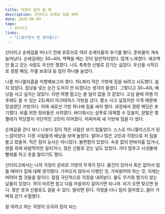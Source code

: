```yaml
---
title: 걱정이 짐이 될 때
description: 산티아고 순례길 짐을 싸며
date: 2025-06-09
tags:
  - 산티아고
links:
  - "[[걸으면서 한 생각들]]"
---
```

산티아고 순례길을 떠나기 전에 유튜브로 여러 순례자들의 후기를 봤다. 준비물이 계속 늘어났다. 순례길에는 30~40L 백팩을 메는 것이 일반적이었다. 많게 느껴졌다. 에코백만 들고 걷는 사람도 우산은 챙겼다. 나도 축축한 신발로 걷기는 싫었다. 우산을 시작으로 경량 패딩, 무릎 보호대 등 짐이 하나둘 늘었다.

나름 미니멀리즘을 지향해보고자 했다. 15L짜리 작은 가방에 짐을 싸려고 시도했다. 쉽지 않았다. 침낭을 넣는 순간 도저히 안 되겠다는 생각이 들었다. 그렇다고 30~40L 배낭을 사고 싶지는 않았다. 이번 여행 말고는 쓸 일이 없을 것 같았다. 고심 끝에 여행 이후에도 쓸 수 있는 22L짜리 아크테릭스 가방을 샀다. 평소 사고 싶었지만 가격 때문에 망설였던 가방이다. 이제 새로산 가방 하나에 짐을 싸야 했다. 과정에서 경량 패딩은 포기했다. 비를 위한 장비들은 사치였다. 바디워시는 샴푸로 대체할 수 있을지, 양말은 몇 켤레가 적당할지 극단적인 고민이 이어졌다. 어찌저찌 새 가방에 짐을 다 쌌다.

순례길을 걷다 보니 나보다 짐이 적은 사람은 보기 힘들었다. 스스로 미니멀리스트가 된 느낌이었다. 다른 사람들의 배낭을 보며 놀랐다. 얼마나 많은 고민과 걱정으로 저 짐을 들고 왔을까. 적은 짐이 능사는 아니었다. 불편함이 있었다. 속옷 없이 반바지를 입거나, 맨몸 위에 바람막이만 걸치거나, 젖은 신발로 걷는 날도 있었다. 가다 멈추고 시냇물에 빨래를 하고 옷을 말리기도 했다. 

산티아고에서는 나의 걱정이 곧바로 가방의 무게가 된다. 물건이 있어서 혹은 없어서 힘들 때마다 짐에 대해 생각했다. 가져오지 않아서 다행인 것, 가져왔어야 하는 것, 이제는 버려야 할 것들을 말이다. 점점 극단적으로 걱정을 내려놨다. 물도 무거워 챙기지 않는 날들이 있었다. 목이 마르면 참고 다음 마을까지 걸어가면 되니까. 비가 오면 맞으면 된다. 젖은 옷과 신발로도 걸을 수 있다. 말리면 된다. 걱정을 더니 짐이 덜어졌고, 몸이 가벼워 걷기 수월했다.

잘 하려고 하는 걱정이 오히려 짐이 되는. 

